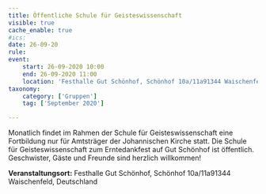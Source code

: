 ```yaml
---
title: Öffentliche Schule für Geisteswissenschaft
visible: true
cache_enable: true
#ics: 
date: 26-09-20
rule: 
event:
	start: 26-09-2020 10:00
	end: 26-09-2020 11:00
	location: 'Festhalle Gut Schönhof, Schönhof 10a/11a91344 Waischenfeld, Deutschland'
taxonomy:
	category: ['Gruppen']
	tag: ['September 2020']

---
```

Monatlich findet im Rahmen der Schule für Geisteswissenschaft eine Fortbildung nur für Amtsträger der Johannischen Kirche statt.
Die Schule für Geisteswissenschaft zum Erntedankfest auf Gut Schönhof ist öffentlich. Geschwister, Gäste und Freunde sind herzlich willkommen!



**Veranstaltungsort:** Festhalle Gut Schönhof, Schönhof 10a/11a91344 Waischenfeld, Deutschland

